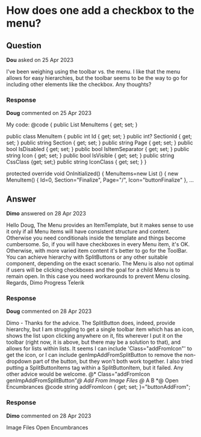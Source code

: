 # How does one add a checkbox to the menu?

## Question

**Dou** asked on 25 Apr 2023

I've been weighing using the toolbar vs. the menu. I like that the menu allows for easy hierarchies, but the toolbar seems to be the way to go for including other elements like the checkbox. Any thoughts?

### Response

**Doug** commented on 25 Apr 2023

My code: <TelerikMenu Data="@MenuItems" ParentIdField="@nameof(MenuItem.SectionId)" IdField="@nameof(MenuItem.Id)" TextField="@nameof(MenuItem.Section)" UrlField="@nameof(MenuItem.Page)" DisabledField="@nameof(MenuItem.IsDisabled)" SeparatorField="@nameof(MenuItem.IsItemSeparator)" IconField="@(nameof(MenuItem.Icon))" Class="telMenu"> </TelerikMenu> @code {
public List <MenuItem> MenuItems { get; set; }

public class MenuItem
{
public int Id { get; set; }
public int? SectionId { get; set; }
public string Section { get; set; }
public string Page { get; set; }
public bool IsDisabled { get; set; }
public bool IsItemSeparator { get; set; }
public string Icon { get; set; }
public bool IsVisible { get; set; }
public string CssClass {get; set;}
public string IconClass { get; set; }
}

protected override void OnInitialized()
{
MenuItems=new List <MenuItem> ()
{
new MenuItem()
{
Id=0,
Section="Finalize",
Page="/",
Icon="buttonFinalize"
},
...

## Answer

**Dimo** answered on 28 Apr 2023

Hello Doug, The Menu provides an ItemTemplate, but it makes sense to use it only if all Menu items will have consistent structure and content. Otherwise you need conditionals inside the template and things become cumbersome. So, if you will have checkboxes in every Menu item, it's OK. Otherwise, with more varied item content it's better to go for the ToolBar. You can achieve hierarchy with SplitButtons or any other suitable component, depending on the exact scenario. The Menu is also not optimal if users will be clicking checkboxes and the goal for a child Menu is to remain open. In this case you need workarounds to prevent Menu closing. Regards, Dimo Progress Telerik

### Response

**Doug** commented on 28 Apr 2023

Dimo - Thanks for the advice. The SplitButton does, indeed, provide hierarchy, but I am struggling to get a single toolbar item which has an icon, shows the list upon clicking anywhere on it, fits wherever I put it on the toolbar (right now, it is above, but there may be a solution to that), and allows for lists within lists. It seems I can include 'Class="addFromIcon"' to get the icon, or I can include genImpAddFromSplitButton to remove the non-dropdown part of the button, but they won't both work together. I also tried putting a SplitButtonItems tag within a SplitButtonItem, but it failed. Any other advice would be welcome. <style>.buttonAddFrom {
@*sprite code*@}
.genImpAddFromSplitButton . k-button:first-child { display: none;
} </style> <TelerikSplitButton Title="Add From" Icon="@addFromIcon"> @* Class="addFromIcon genImpAddFromSplitButton"*@<SplitButtonContent> Add From </SplitButtonContent> <SplitButtonItems> <SplitButtonItem> Image Files
@* <SplitButtonItems> <SplitButtonItem> A </SplitButtonItem> <SplitButtonItem> B </SplitButtonItem> </SplitButtonItems> *@</SplitButtonItem> <SplitButtonItem> Open Encumbrances </SplitButtonItem> </SplitButtonItems> </TelerikSplitButton> @code
string addFromIcon { get; set; }="buttonAddFrom";

### Response

**Dimo** commented on 28 Apr 2023

<TelerikSplitButton Title="Add From" Icon="@FontIcon.Calendar"> <SplitButtonItems> <SplitButtonItem> Image Files </SplitButtonItem> <SplitButtonItem> Open Encumbrances </SplitButtonItem> </SplitButtonItems> </TelerikSplitButton>
